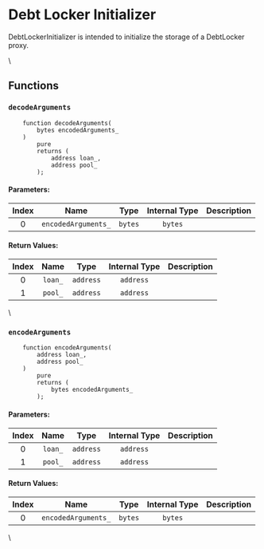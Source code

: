 # Debt Locker Initializer

DebtLockerInitializer is intended to initialize the storage of a DebtLocker proxy.

\


## Functions

### `decodeArguments`

```solidity
    function decodeArguments(
        bytes encodedArguments_
    )
        pure
        returns (
            address loan_,
            address pool_
        );
```

#### Parameters:

| Index |         Name        |   Type  | Internal Type | Description |
| :---: | :-----------------: | :-----: | :-----------: | ----------- |
|   0   | `encodedArguments_` | `bytes` |    `bytes`    |             |

#### Return Values:

| Index |   Name  |    Type   | Internal Type | Description |
| :---: | :-----: | :-------: | :-----------: | ----------- |
|   0   | `loan_` | `address` |   `address`   |             |
|   1   | `pool_` | `address` |   `address`   |             |

\


### `encodeArguments`

```solidity
    function encodeArguments(
        address loan_,
        address pool_
    )
        pure
        returns (
            bytes encodedArguments_
        );
```

#### Parameters:

| Index |   Name  |    Type   | Internal Type | Description |
| :---: | :-----: | :-------: | :-----------: | ----------- |
|   0   | `loan_` | `address` |   `address`   |             |
|   1   | `pool_` | `address` |   `address`   |             |

#### Return Values:

| Index |         Name        |   Type  | Internal Type | Description |
| :---: | :-----------------: | :-----: | :-----------: | ----------- |
|   0   | `encodedArguments_` | `bytes` |    `bytes`    |             |

\
